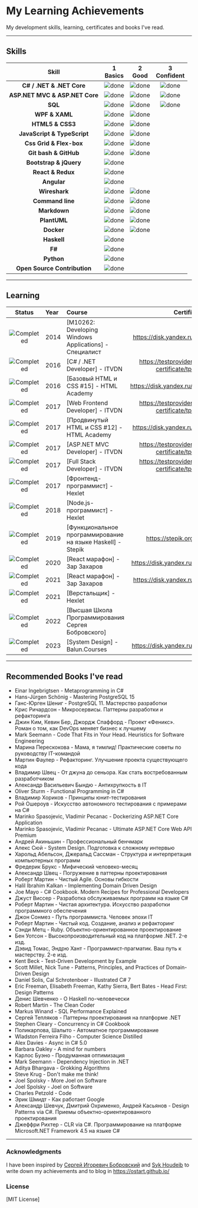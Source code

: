 # My Learning Achievements

My development skills, learning, certificates and books I've read.

----

## Skills

[done]: https://user-images.githubusercontent.com/29199184/32275438-8385f5c0-bf0b-11e7-9406-42265f71e2bd.png "Done"

|               Skill              | 1<br>Basics   | 2<br>Good     | 3<br>Confident | 
|:--------------------------------:|:-------------:|:-------------:|:--------------:|
|**C# / .NET & .NET Core**         | ![done][done] | ![done][done] | ![done][done]  | 
|**ASP.NET MVC & ASP.NET Core**    | ![done][done] | ![done][done] | ![done][done]  |
|**SQL**                           | ![done][done] | ![done][done] | ![done][done]  |
|**WPF & XAML**                  | ![done][done] | ![done][done] |                |
|**HTML5 & CSS3**                  | ![done][done] | ![done][done] |                |
|**JavaScript & TypeScript**       | ![done][done] | ![done][done] |                |
|**Css Grid & Flex-box**           | ![done][done] | ![done][done] |                |
|**Git bash & GitHub**             | ![done][done] | ![done][done] |                |
|**Bootstrap & jQuery**            | ![done][done] |               |                |
|**React & Redux**                 | ![done][done] |               |                |
|**Angular**                       | ![done][done] |               |                |
|**Wireshark**                     | ![done][done] | ![done][done] |                |
|**Command line**                  | ![done][done] | ![done][done] |                |
|**Markdown**                      | ![done][done] | ![done][done] |                |
|**PlantUML**                      | ![done][done] | ![done][done] |                |
|**Docker**                        | ![done][done] | ![done][done] |                |
|**Haskell**                       | ![done][done] |               |                |
|**F#**                            | ![done][done] |               |                |
|**Python**                        | ![done][done] |               |                |
|**Open Source Contribution**      | ![done][done] |               |                |

----

## Learning

[//]: # (Status images)

[Completed]: https://user-images.githubusercontent.com/29199184/32275438-8385f5c0-bf0b-11e7-9406-42265f71e2bd.png "Completed"
[In Progress]: https://user-images.githubusercontent.com/29199184/34462881-7305ddac-ee4d-11e7-9b57-589424820da4.png "In Progress"
[Soon]: https://user-images.githubusercontent.com/29199184/34462916-d5c37bd4-ee4d-11e7-9f4a-d57f2243281b.png "Soon"

|            Status           |   Year   | Course                                                          |                 Certificate                               |
|:---------------------------:|:---------|:----------------------------------------------------------------|:---------------------------------------------------------:|
| ![Completed][Completed]     | 2014     | [M10262: Developing Windows Applications] - Специалист          | https://disk.yandex.ru/i/glia9c6ZiGQ7VA                   |
| ![Completed][Completed]     | 2016     | [C# / .NET Developer] - ITVDN                                   | https://testprovider.com/ru/search-certificate/tp13694141 |
| ![Completed][Completed]     | 2016     | [Базовый HTML и CSS #15] - HTML Academy                         | https://disk.yandex.ru/i/1jP8PWrIuHzUMw                   |
| ![Completed][Completed]     | 2017     | [Web Frontend Developer] - ITVDN                                | https://testprovider.com/ru/search-certificate/tp61654204 |
| ![Completed][Completed]     | 2017     | [Продвинутый HTML и CSS #12] - HTML Academy                     | https://disk.yandex.ru/i/rKhArrLvvjHmLw                   |
| ![Completed][Completed]     | 2017     | [ASP.NET MVC Developer] - ITVDN                                 | https://testprovider.com/ru/search-certificate/tp46542674 |
| ![Completed][Completed]     | 2017     | [Full Stack Developer] - ITVDN                                  | https://testprovider.com/ru/search-certificate/tp13671838 |
| ![Completed][Completed]     | 2017     | [Фронтенд-программист] - Hexlet                                 |                                                           |
| ![Completed][Completed]     | 2018     | [Node.js-программист] - Hexlet                                  |                                                           |
| ![Completed][Completed]     | 2019     | [Функциональное программирование на языке Haskell] - Stepik     | https://stepik.org/cert/243333                            |
| ![Completed][Completed]     | 2020     | [React марафон] - Зар Захаров                                   | https://disk.yandex.ru/i/-Xf7SsLKVqydzA                   |
| ![Completed][Completed]     | 2021     | [React марафон] - Зар Захаров                                   | https://disk.yandex.ru/i/YAkPfqtxix8bGA                   |
| ![Completed][Completed]     | 2021     | [Верстальщик] - Hexlet                                          |                                                           |
| ![Completed][Completed]     | 2022     | [Высшая Школа Программирования Сергея Бобровского]              |                                                           |
| ![Completed][Completed]     | 2023     | [System Design] - Balun.Courses                                 | https://disk.yandex.ru/i/D-cs4DJBnsgihg                   |


----

## Recommended Books I've read

* Einar Ingebrigtsen - Metaprogramming in C#
* Hans-Jürgen Schönig - Mastering PostgreSQL 15
* Ганс-Юрген Шениг - PostgreSQL 11. Мастерство разработки
* Крис Ричардсон - Микросервисы. Паттерны разработки и рефакторинга
* Джин Ким, Кевин Бер, Джордж Спаффорд - Проект «Феникс». Роман о том, как DevOps меняет бизнес к лучшему
* Mark Seemann - Code That Fits in Your Head. Heuristics for Software Engineering
* Марина Перескокова - Мама, я тимлид! Практические советы по руководству IT-командой
* Мартин Фаулер - Рефакторинг. Улучшение проекта существующего кода
* Владимир Швец - От джуна до сеньора. Как стать востребованным разработчиком
* Александр Васильевич Бындю - Антихрупкость в IT
* Oliver Sturm - Functional Programming in C#
* Владимир Хориков - Принципы юнит-тестирования
* Рой Ошероув - Искусство автономного тестирования с примерами на С#
* Marinko Spasojevic, Vladimir Pecanac - Dockerizing ASP.NET Core Application
* Marinko Spasojevic, Vladimir Pecanac - Ultimate ASP.NET Core Web API Premium
* Андрей Акиньшин - Профессиональный бенчмарк
* Алекс Сюй - System Design. Подготовка к сложному интервью
* Харольд Абельсон, Джеральд Сассман - Структура и интерпретация компьютерных программ
* Фредерик Брукс - Мифический человеко-месяц
* Александр Швец - Погружение в паттерны проектирования
* Роберт Мартин - Чистый Agile. Основы гибкости
* Halil İbrahim Kalkan - Implementing Domain Driven Design
* Joe Mayo - C# Cookbook. Modern Recipes for Professional Developers
* Джуст Виссер - Разработка обслуживаемых программ на языке C#
* Роберт Мартин - Чистая архитектура. Искусство разработки программного обеспечения
* Джон Сонмез - Путь программиста. Человек эпохи IT
* Роберт Мартин - Чистый код. Создание, анализ и рефакторинг
* Сэнди Метц - Ruby. Объектно-ориентированное проектирование
* Бен Уотсон - Высокопроизводительный код на платформе .NET. 2-е изд.
* Дэвид Томас, Эндрю Хант - Программист-прагматик. Ваш путь к мастерству. 2-е изд.
* Kent Beck - Test-Driven Development by Example
* Scott Millet, Nick Tune - Patterns, Principles, and Practices of Domain-Driven Design
* Daniel Solis, Cal Schrotenboer - Illustrated C# 7
* Eric Freeman, Elisabeth Freeman, Kathy Sierra, Bert Bates - Head First: Design Patterns
* Денис Шевченко - О Haskell по-человечески
* Robert Martin - The Clean Coder
* Markus Winand - SQL Performance Explained
* Сергей Тепляков - Паттерны проектирования на платформе .NET
* Stephen Cleary - Concurrency in C# Cookbook
* Поликарпова, Шалыто - Автоматное программирование
* Wladston Ferreira Filho - Computer Science Distilled
* Alex Davies - Async in C# 5.0
* Barbara Oakley - A mind for numbers
* Карлос Буэно - Продуманная оптимизация
* Mark Seemann - Dependency Injection in .NET
* Aditya Bhargava - Grokking Algorithms
* Steve Krug - Don't make me think!
* Joel Spolsky - More Joel on Software
* Joel Spolsky - Joel on Software
* Charles Petzold - Code
* Эрик Шмидт - Как работает Google
* Александр Шевчук, Дмитрий Охрименко, Андрей Касьянов - Design Patterns via C#. Приемы объектно-ориентированного проектирования
* Джеффри Рихтер - CLR via C#. Программирование на платформе Microsoft.NET Framework 4.5 на языке C#

----

### Acknowledgments

I have been inspired by [Сергей Игоревич Бобровский](https://vk.com/lambda_brain) and [Syk Houdeib](https://github.com/Syknapse/My-Learning-Tracker-first-ten-months/) to write down my achievements and to blog in https://ostart.github.io/

### License

[MIT License]